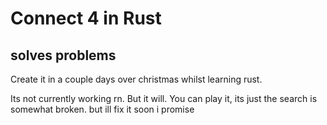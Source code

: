 # Connect 4 in Rust
## solves problems

Create it in a couple days over christmas whilst learning rust.

Its not currently working rn. But it will. You can play it, its just the search is somewhat broken. but ill fix it soon i promise